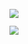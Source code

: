 ![](https://github-readme-stats.vercel.app/api?username=Yerannnnnn) 

![](https://github-readme-stats.vercel.app/api/top-langs/?username=Yerannnnnn&layout=compact&langs_count=6)
